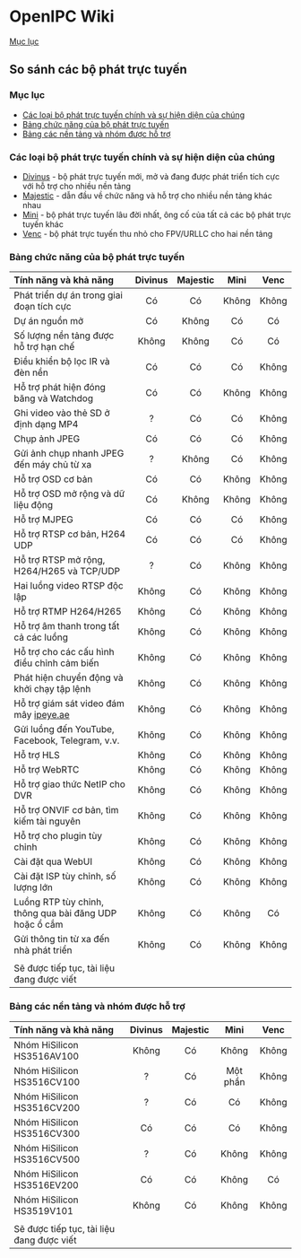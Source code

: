 # OpenIPC Wiki
[Mục lục](../README.md)

So sánh các bộ phát trực tuyến
-----------------------

### Mục lục

- [Các loại bộ phát trực tuyến chính và sự hiện diện của chúng](/en/streamer-comparison.md#main-types-of-streamers-and-their-presence)
- [Bảng chức năng của bộ phát trực tuyến](/en/streamer-comparison.md#table-of-streamer-functionality)
- [Bảng các nền tảng và nhóm được hỗ trợ](/en/streamer-comparison.md#table-of-supported-platforms-and-groups)


### Các loại bộ phát trực tuyến chính và sự hiện diện của chúng

- [Divinus](https://github.com/OpenIPC/divinus) - bộ phát trực tuyến mới, mở và đang được phát triển tích cực với hỗ trợ cho nhiều nền tảng
- [Majestic](https://github.com/OpenIPC/majestic) - dẫn đầu về chức năng và hỗ trợ cho nhiều nền tảng khác nhau
- [Mini](https://github.com/OpenIPC/mini) - bộ phát trực tuyến lâu đời nhất, ông cố của tất cả các bộ phát trực tuyến khác
- [Venc](https://github.com/OpenIPC/silicon_research/tree/master/venc) - bộ phát trực tuyến thu nhỏ cho FPV/URLLC cho hai nền tảng


### Bảng chức năng của bộ phát trực tuyến

| Tính năng và khả năng                               | Divinus  | Majestic | Mini     | Venc     |
|:--------------------------------------------------------|:--------:|:--------:|:--------:|:--------:|
| Phát triển dự án trong giai đoạn tích cực          | Có      | Có      | Không      | Không      |
| Dự án nguồn mở                                     | Có      | Không      | Có      | Có      |
| Số lượng nền tảng được hỗ trợ hạn chế                   | Không      | Không      | Có      | Có      |
| Điều khiển bộ lọc IR và đèn nền                         | Có      | Có      | Có      | Không      |
| Hỗ trợ phát hiện đóng băng và Watchdog                   | Có      | Có      | Không      | Không      |
| Ghi video vào thẻ SD ở định dạng MP4                   | ?        | Có      | Có      | Không      |
| Chụp ảnh JPEG                                 | Có      | Có      | Có      | Không      |
| Gửi ảnh chụp nhanh JPEG đến máy chủ từ xa               | ?        | Không      | Có      | Không      |
| Hỗ trợ OSD cơ bản                                       | Có      | Có      | Không      | Không      |
| Hỗ trợ OSD mở rộng và dữ liệu động                   | Có      | Không      | Không      | Không      |
| Hỗ trợ MJPEG                                           | Có      | Có      | Có      | Không      |
| Hỗ trợ RTSP cơ bản, H264 UDP                            | Có      | Có      | Có      | Không      |
| Hỗ trợ RTSP mở rộng, H264/H265 và TCP/UDP            | ?        | Có      | Không      | Không      |
| Hai luồng video RTSP độc lập                      | Không      | Có      | Không      | Không      |
| Hỗ trợ RTMP H264/H265                                  | Không      | Có      | Không      | Không      |
| Hỗ trợ âm thanh trong tất cả các luồng                            | Không      | Có      | Không      | Không      |
| Hỗ trợ cho các cấu hình điều chỉnh cảm biến                      | Không      | Có      | Không      | Không      |
| Phát hiện chuyển động và khởi chạy tập lệnh                      | Không      | Có      | Không      | Không      |
| Hỗ trợ giám sát video đám mây [ipeye.ae](https://ipeye.ae) | Không      | Có      | Không      | Không      |
| Gửi luồng đến YouTube, Facebook, Telegram, v.v.       | Không      | Có      | Không      | Không      |
| Hỗ trợ HLS                                             | Không      | Có      | Không      | Không      |
| Hỗ trợ WebRTC                                          | Không      | Có      | Không      | Không      |
| Hỗ trợ giao thức NetIP cho DVR                         | Không      | Có      | Không      | Không      |
| Hỗ trợ ONVIF cơ bản, tìm kiếm tài nguyên                    | Không      | Có      | Không      | Không      |
| Hỗ trợ cho plugin tùy chỉnh                              | Không      | Có      | Không      | Không      |
| Cài đặt qua WebUI                                         | Không      | Có      | Không      | Không      |
| Cài đặt ISP tùy chỉnh, số lượng lớn                  | Không      | Có      | Không      | Không      |
| Luồng RTP tùy chỉnh, thông qua bài đăng UDP hoặc ổ cắm               | Không      | Có      | Không      | Có      |
| Gửi thông tin từ xa đến nhà phát triển                         | Không      | Có      | Không      | Không      |
|                                                         |          |          |          |          |
| Sẽ được tiếp tục, tài liệu đang được viết              |          |          |          |          |


### Bảng các nền tảng và nhóm được hỗ trợ

| Tính năng và khả năng                               | Divinus  | Majestic | Mini     | Venc     |
|:--------------------------------------------------------|:--------:|:--------:|:--------:|:--------:|
| Nhóm HiSilicon HS3516AV100                             | Không      | Có      | Không      | Không      |
| Nhóm HiSilicon HS3516CV100                             | ?        | Có      | Một phần     | Không      |
| Nhóm HiSilicon HS3516CV200                             | ?        | Có      | Có      | Không      |
| Nhóm HiSilicon HS3516CV300                             | Có      | Có      | Có      | Không      |
| Nhóm HiSilicon HS3516CV500                             | ?        | Có      | Không      | Không      |
| Nhóm HiSilicon HS3516EV200                             | Có      | Có      | Không      | Có      |
| Nhóm HiSilicon HS3519V101                              | Không      | Có      | Không      | Không      |
|                                                         |          |          |          |          |
| Sẽ được tiếp tục, tài liệu đang được viết              |          |          |          |          |






